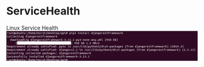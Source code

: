 # ServiceHealth
Linux Service Health
![](https://github.com/mrtyildiz/Blog-Post/blob/main/Django/img/2.png?raw=true)

